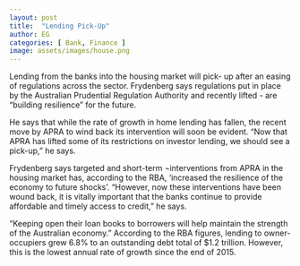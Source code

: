 ```yaml
---
layout: post
title:  "Lending Pick-Up"
author: EG
categories: [ Bank, Finance ]
image: assets/images/house.png
---
```


Lending from the banks into the housing market will pick-
up after an easing of regulations across the sector. Frydenberg says regulations put in place by the
Australian Prudential Regulation Authority and recently lifted - are “building resilience” for the
future.

He says that while the rate of growth in home
lending has fallen, the recent move by APRA to wind
back its intervention will soon be evident. “Now that
APRA has lifted some of its restrictions on investor
lending, we should see a pick-up,” he says.

Frydenberg says targeted and short-term
¬interventions from APRA in the housing market
has, according to the RBA, ‘increased the resilience
of the economy to future shocks’. “However, now
these interventions have been wound back, it is
vitally important that the banks continue to provide
affordable and timely access to credit,” he says.

“Keeping open their loan books to borrowers will help
maintain the strength of the Australian economy.”
According to the RBA figures, lending to owner-
occupiers grew 6.8% to an outstanding debt total of
$1.2 trillion. However, this is the lowest annual rate
of growth since the end of 2015.
